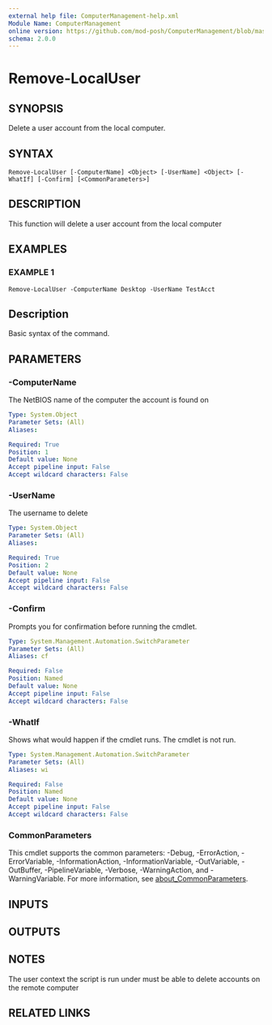 ```yaml
---
external help file: ComputerManagement-help.xml
Module Name: ComputerManagement
online version: https://github.com/mod-posh/ComputerManagement/blob/master/docs/Remove-UserFromLocalGroup#remove-userfromlocalgroup
schema: 2.0.0
---
```


# Remove-LocalUser

## SYNOPSIS
Delete a user account from the local computer.

## SYNTAX

```
Remove-LocalUser [-ComputerName] <Object> [-UserName] <Object> [-WhatIf] [-Confirm] [<CommonParameters>]
```

## DESCRIPTION
This function will delete a user account from the local computer

## EXAMPLES

### EXAMPLE 1
```
Remove-LocalUser -ComputerName Desktop -UserName TestAcct
```

Description
-----------
Basic syntax of the command.

## PARAMETERS

### -ComputerName
The NetBIOS name of the computer the account is found on

```yaml
Type: System.Object
Parameter Sets: (All)
Aliases:

Required: True
Position: 1
Default value: None
Accept pipeline input: False
Accept wildcard characters: False
```

### -UserName
The username to delete

```yaml
Type: System.Object
Parameter Sets: (All)
Aliases:

Required: True
Position: 2
Default value: None
Accept pipeline input: False
Accept wildcard characters: False
```

### -Confirm
Prompts you for confirmation before running the cmdlet.

```yaml
Type: System.Management.Automation.SwitchParameter
Parameter Sets: (All)
Aliases: cf

Required: False
Position: Named
Default value: None
Accept pipeline input: False
Accept wildcard characters: False
```

### -WhatIf
Shows what would happen if the cmdlet runs. The cmdlet is not run.

```yaml
Type: System.Management.Automation.SwitchParameter
Parameter Sets: (All)
Aliases: wi

Required: False
Position: Named
Default value: None
Accept pipeline input: False
Accept wildcard characters: False
```

### CommonParameters
This cmdlet supports the common parameters: -Debug, -ErrorAction, -ErrorVariable, -InformationAction, -InformationVariable, -OutVariable, -OutBuffer, -PipelineVariable, -Verbose, -WarningAction, and -WarningVariable. For more information, see [about_CommonParameters](http://go.microsoft.com/fwlink/?LinkID=113216).

## INPUTS

## OUTPUTS

## NOTES
The user context the script is run under must be able to delete accounts on the remote computer

## RELATED LINKS

